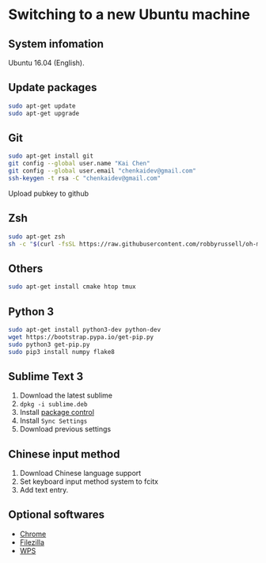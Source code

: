 # Switching to a new Ubuntu machine

## System infomation
Ubuntu 16.04 (English).

## Update packages
``` bash
sudo apt-get update
sudo apt-get upgrade
```

##  Git
``` bash
sudo apt-get install git
git config --global user.name "Kai Chen"
git config --global user.email "chenkaidev@gmail.com"
ssh-keygen -t rsa -C "chenkaidev@gmail.com"
```

Upload pubkey to github

## Zsh
``` bash
sudo apt-get zsh
sh -c "$(curl -fsSL https://raw.githubusercontent.com/robbyrussell/oh-my-zsh/master/tools/install.sh)"
```

## Others
``` bash
sudo apt-get install cmake htop tmux
```

## Python 3
``` bash
sudo apt-get install python3-dev python-dev
wget https://bootstrap.pypa.io/get-pip.py
sudo python3 get-pip.py
sudo pip3 install numpy flake8
```

## Sublime Text 3
1. Download the latest sublime
2. `dpkg -i sublime.deb`
3. Install [package control](https://packagecontrol.io/installation)
4. Install `Sync Settings`
5. Download previous settings

## Chinese input method
1. Download Chinese language support
2. Set keyboard input method system to fcitx
3. Add text entry.

## Optional softwares
- [Chrome](https://www.google.com/chrome/browser/desktop/index.html)
- [Filezilla](https://filezilla-project.org/download.php?type=client)
- [WPS](http://wps-community.org/downloads)